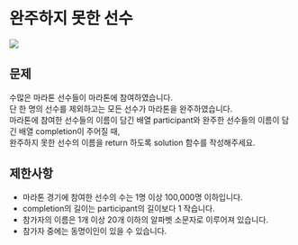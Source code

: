 # 완주하지 못한 선수
<img src="https://img.shields.io/badge/JavaScript-F7DF1E?style=flat-square&logo=JavaScript&logoColor=black"/>
  
## 문제
수많은 마라톤 선수들이 마라톤에 참여하였습니다. <br>
단 한 명의 선수를 제외하고는 모든 선수가 마라톤을 완주하였습니다.<br>
마라톤에 참여한 선수들의 이름이 담긴 배열 participant와 완주한 선수들의 이름이 담긴 배열 completion이 주어질 때,<Br>
완주하지 못한 선수의 이름을 return 하도록 solution 함수를 작성해주세요.

## 제한사항

* 마라톤 경기에 참여한 선수의 수는 1명 이상 100,000명 이하입니다.
* completion의 길이는 participant의 길이보다 1 작습니다.
* 참가자의 이름은 1개 이상 20개 이하의 알파벳 소문자로 이루어져 있습니다.
* 참가자 중에는 동명이인이 있을 수 있습니다.

